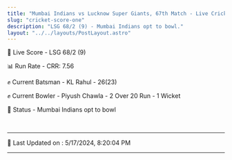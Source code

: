 ```yaml
---
title: "Mumbai Indians vs Lucknow Super Giants, 67th Match - Live Cricket Score"
slug: "cricket-score-one"
description: "LSG 68/2 (9) - Mumbai Indians opt to bowl."
layout: "../../layouts/PostLayout.astro"
---
```


🔴 Live Score - LSG 68/2 (9)  

📊 Run Rate - CRR: 7.56  

✊ Current Batsman - KL Rahul - 26(23)  

✊ Current Bowler - Piyush Chawla - 2 Over 20 Run - 1 Wicket  

📑 Status - Mumbai Indians opt to bowl

<br />

***

📝 Last Updated on : 5/17/2024, 8:20:04 PM

***

